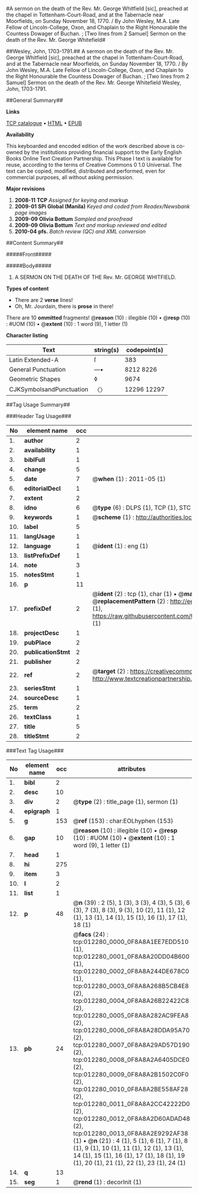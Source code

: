 #A sermon on the death of the Rev. Mr. George Whitfield [sic], preached at the chapel in Tottenham-Court-Road, and at the Tabernacle near Moorfields, on Sunday November 18, 1770. / By John Wesley, M.A. Late Fellow of Lincoln-College, Oxon, and Chaplain to the Right Honourable the Countess Dowager of Buchan. ; [Two lines from 2 Samuel] Sermon on the death of the Rev. Mr. George Whitefield#

##Wesley, John, 1703-1791.##
A sermon on the death of the Rev. Mr. George Whitfield [sic], preached at the chapel in Tottenham-Court-Road, and at the Tabernacle near Moorfields, on Sunday November 18, 1770. / By John Wesley, M.A. Late Fellow of Lincoln-College, Oxon, and Chaplain to the Right Honourable the Countess Dowager of Buchan. ; [Two lines from 2 Samuel]
Sermon on the death of the Rev. Mr. George Whitefield
Wesley, John, 1703-1791.

##General Summary##

**Links**

[TCP catalogue](http://www.ota.ox.ac.uk/tcp/)  • 
[HTML](http://tei.it.ox.ac.uk/tcp/Texts-HTML/free/N09/N09644.html)  • 
[EPUB](http://tei.it.ox.ac.uk/tcp/Texts-EPUB/free/N09/N09644.epub)

**Availability**

This keyboarded and encoded edition of the
	       work described above is co-owned by the institutions
	       providing financial support to the Early English Books
	       Online Text Creation Partnership. This Phase I text is
	       available for reuse, according to the terms of Creative
	       Commons 0 1.0 Universal. The text can be copied,
	       modified, distributed and performed, even for
	       commercial purposes, all without asking permission.

**Major revisions**

1. __2008-11__ __TCP__ *Assigned for keying and markup*
1. __2009-01__ __SPi Global (Manila)__ *Keyed and coded from Readex/Newsbank page images*
1. __2009-09__ __Olivia Bottum__ *Sampled and proofread*
1. __2009-09__ __Olivia Bottum__ *Text and markup reviewed and edited*
1. __2010-04__ __pfs.__ *Batch review (QC) and XML conversion*

##Content Summary##

#####Front#####

#####Body#####

1. A SERMON ON THE DEATH OF THE Rev. Mr. GEORGE WHITFIELD.

**Types of content**

  * There are 2 **verse** lines!
  * Oh, Mr. Jourdain, there is **prose** in there!

There are 10 **ommitted** fragments! 
 @__reason__ (10) : illegible (10)  •  @__resp__ (10) : #UOM (10)  •  @__extent__ (10) : 1 word (9), 1 letter (1)

**Character listing**


|Text|string(s)|codepoint(s)|
|---|---|---|
|Latin Extended-A|ſ|383|
|General Punctuation|—•|8212 8226|
|Geometric Shapes|◊|9674|
|CJKSymbolsandPunctuation|〈〉|12296 12297|

##Tag Usage Summary##

###Header Tag Usage###

|No|element name|occ|attributes|
|---|---|---|---|
|1.|__author__|2||
|2.|__availability__|1||
|3.|__biblFull__|1||
|4.|__change__|5||
|5.|__date__|7| @__when__ (1) : 2011-05 (1)|
|6.|__editorialDecl__|1||
|7.|__extent__|2||
|8.|__idno__|6| @__type__ (6) : DLPS (1), TCP (1), STC (1), NOTIS (1), IMAGE-SET (1), EVANS-CITATION (1)|
|9.|__keywords__|1| @__scheme__ (1) : http://authorities.loc.gov/ (1)|
|10.|__label__|5||
|11.|__langUsage__|1||
|12.|__language__|1| @__ident__ (1) : eng (1)|
|13.|__listPrefixDef__|1||
|14.|__note__|3||
|15.|__notesStmt__|1||
|16.|__p__|11||
|17.|__prefixDef__|2| @__ident__ (2) : tcp (1), char (1)  •  @__matchPattern__ (2) : ([0-9\-]+):([0-9IVX]+) (1), (.+) (1)  •  @__replacementPattern__ (2) : http://eebo.chadwyck.com/downloadtiff?vid=$1&page=$2 (1), https://raw.githubusercontent.com/textcreationpartnership/Texts/master/tcpchars.xml#$1 (1)|
|18.|__projectDesc__|1||
|19.|__pubPlace__|2||
|20.|__publicationStmt__|2||
|21.|__publisher__|2||
|22.|__ref__|2| @__target__ (2) : https://creativecommons.org/publicdomain/zero/1.0/ (1), http://www.textcreationpartnership.org/docs/. (1)|
|23.|__seriesStmt__|1||
|24.|__sourceDesc__|1||
|25.|__term__|2||
|26.|__textClass__|1||
|27.|__title__|5||
|28.|__titleStmt__|2||


###Text Tag Usage###

|No|element name|occ|attributes|
|---|---|---|---|
|1.|__bibl__|2||
|2.|__desc__|10||
|3.|__div__|2| @__type__ (2) : title_page (1), sermon (1)|
|4.|__epigraph__|1||
|5.|__g__|153| @__ref__ (153) : char:EOLhyphen (153)|
|6.|__gap__|10| @__reason__ (10) : illegible (10)  •  @__resp__ (10) : #UOM (10)  •  @__extent__ (10) : 1 word (9), 1 letter (1)|
|7.|__head__|1||
|8.|__hi__|275||
|9.|__item__|3||
|10.|__l__|2||
|11.|__list__|1||
|12.|__p__|48| @__n__ (39) : 2 (5), 1 (3), 3 (3), 4 (3), 5 (3), 6 (3), 7 (3), 8 (3), 9 (3), 10 (2), 11 (1), 12 (1), 13 (1), 14 (1), 15 (1), 16 (1), 17 (1), 18 (1)|
|13.|__pb__|24| @__facs__ (24) : tcp:012280_0000_0F8A8A1EE7EDD510 (1), tcp:012280_0001_0F8A8A20DD04B600 (1), tcp:012280_0002_0F8A8A244DE678C0 (1), tcp:012280_0003_0F8A8A268B5CB4E8 (2), tcp:012280_0004_0F8A8A26B22422C8 (2), tcp:012280_0005_0F8A8A282AC9FEA8 (2), tcp:012280_0006_0F8A8A28DDA95A70 (2), tcp:012280_0007_0F8A8A29AD57D190 (2), tcp:012280_0008_0F8A8A2A6405DCE0 (2), tcp:012280_0009_0F8A8A2B1502C0F0 (2), tcp:012280_0010_0F8A8A2BE558AF28 (2), tcp:012280_0011_0F8A8A2CC42222D0 (2), tcp:012280_0012_0F8A8A2D60ADAD48 (2), tcp:012280_0013_0F8A8A2E9292AF38 (1)  •  @__n__ (21) : 4 (1), 5 (1), 6 (1), 7 (1), 8 (1), 9 (1), 10 (1), 11 (1), 12 (1), 13 (1), 14 (1), 15 (1), 16 (1), 17 (1), 18 (1), 19 (1), 20 (1), 21 (1), 22 (1), 23 (1), 24 (1)|
|14.|__q__|13||
|15.|__seg__|1| @__rend__ (1) : decorInit (1)|
